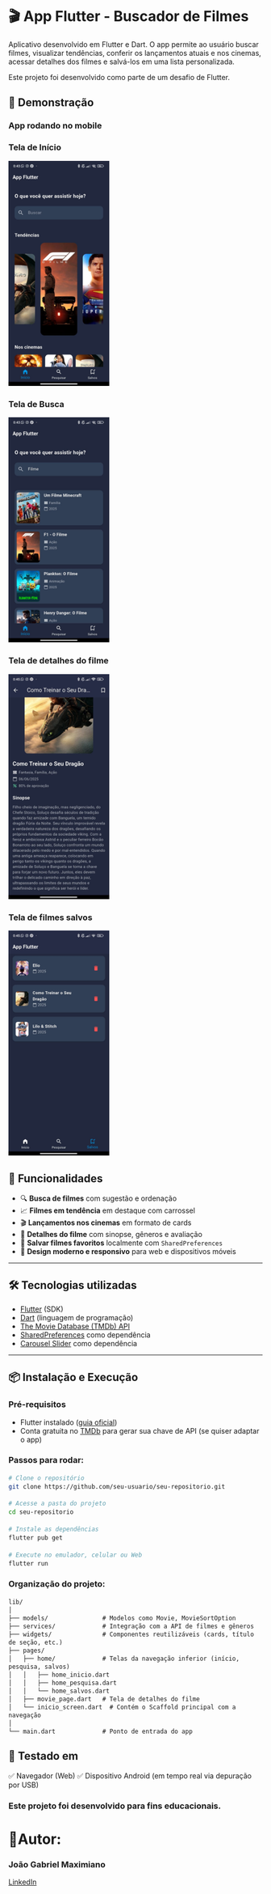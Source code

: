 # 🎬 App Flutter - Buscador de Filmes

Aplicativo desenvolvido em Flutter e Dart. O app permite ao usuário buscar filmes, visualizar tendências, conferir os lançamentos atuais e nos cinemas, acessar detalhes dos filmes e salvá-los em uma lista personalizada.

Este projeto foi desenvolvido como parte de um desafio de Flutter.


## 📱 Demonstração

### App rodando no mobile

### Tela de Início
<img src="screenshots/ImagemHome.jpg" width="200"/>


### Tela de Busca
<img src="screenshots/ImagemBusca.jpg" width="200"/>

### Tela de detalhes do filme
<img src="screenshots/ImagemDetalhes.jpg" width="200"/>

### Tela de filmes salvos
<img src="screenshots/ImagemSalvos.jpg" width="200"/>

## 🚀 Funcionalidades

- 🔍 **Busca de filmes** com sugestão e ordenação
- 📈 **Filmes em tendência** em destaque com carrossel
- 🎬 **Lançamentos nos cinemas** em formato de cards
- 📄 **Detalhes do filme** com sinopse, gêneros e avaliação
- 💾 **Salvar filmes favoritos** localmente com `SharedPreferences`
- 🎨 **Design moderno e responsivo** para web e dispositivos móveis

---

## 🛠️ Tecnologias utilizadas

- [Flutter](https://flutter.dev/) (SDK)
- [Dart](https://dart.dev/) (linguagem de programação)
- [The Movie Database (TMDb) API](https://www.themoviedb.org/documentation/api)
- [SharedPreferences](https://pub.dev/packages/shared_preferences) como dependência
- [Carousel Slider](https://pub.dev/packages/carousel_slider) como dependência

---

## 📦 Instalação e Execução

### Pré-requisitos
- Flutter instalado ([guia oficial](https://docs.flutter.dev/get-started/install))
- Conta gratuita no [TMDb](https://www.themoviedb.org/) para gerar sua chave de API (se quiser adaptar o app)

### Passos para rodar:

```bash
# Clone o repositório
git clone https://github.com/seu-usuario/seu-repositorio.git

# Acesse a pasta do projeto
cd seu-repositorio

# Instale as dependências
flutter pub get

# Execute no emulador, celular ou Web
flutter run
```
### Organização do projeto: 
````
lib/
│
├── models/               # Modelos como Movie, MovieSortOption
├── services/             # Integração com a API de filmes e gêneros
├── widgets/              # Componentes reutilizáveis (cards, título de seção, etc.)
├── pages/
│   ├── home/             # Telas da navegação inferior (início, pesquisa, salvos)
│   │   ├── home_inicio.dart
│   │   ├── home_pesquisa.dart
│   │   └── home_salvos.dart
│   ├── movie_page.dart   # Tela de detalhes do filme
│   └── inicio_screen.dart  # Contém o Scaffold principal com a navegação
│
└── main.dart             # Ponto de entrada do app
````
## 🧪 Testado em
✅ Navegador (Web)
✅ Dispositivo Android (em tempo real via depuração por USB)

### Este projeto foi desenvolvido para fins educacionais.

# 👤Autor:
### João Gabriel Maximiano
[LinkedIn](https://www.linkedin.com/in/joaomaximiano) 

